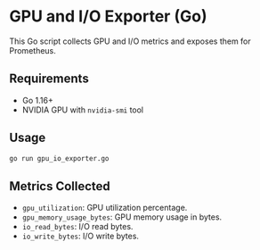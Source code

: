 # GPU and I/O Exporter (Go)

This Go script collects GPU and I/O metrics and exposes them for Prometheus.

## Requirements

- Go 1.16+
- NVIDIA GPU with `nvidia-smi` tool

## Usage

```sh
go run gpu_io_exporter.go
```

## Metrics Collected

- `gpu_utilization`: GPU utilization percentage.
- `gpu_memory_usage_bytes`: GPU memory usage in bytes.
- `io_read_bytes`: I/O read bytes.
- `io_write_bytes`: I/O write bytes.
```